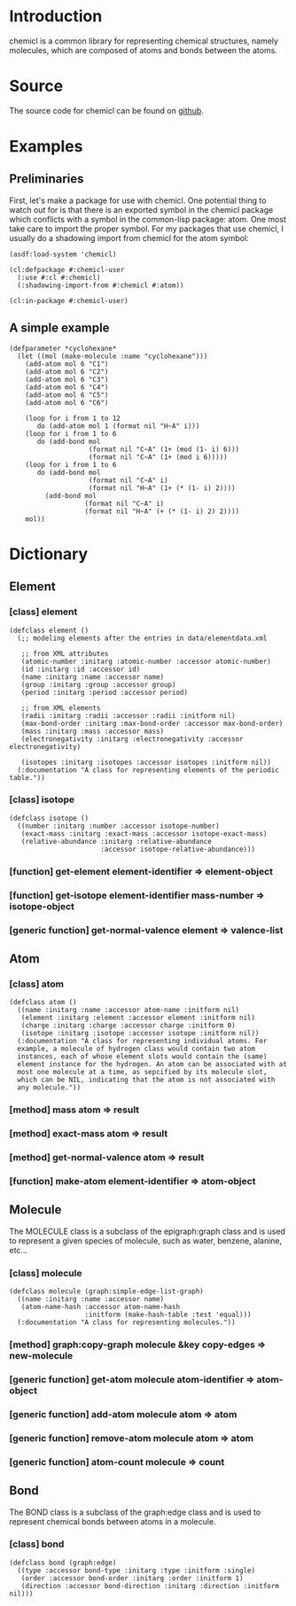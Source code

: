 
# Introduction

chemicl is a common library for representing chemical structures,
namely molecules, which are composed of atoms and bonds between the
atoms.

# Source

The source code for chemicl can be found on
[github](https://github.com/slyrus/chemicl).

# Examples

## Preliminaries

First, let's make a package for use with chemicl. One potential thing
to watch out for is that there is an exported symbol in the chemicl
package which conflicts with a symbol in the common-lisp package:
atom. One most take care to import the proper symbol. For my packages
that use chemicl, I usually do a shadowing import from chemicl for the
atom symbol:

    (asdf:load-system 'chemicl)

    (cl:defpackage #:chemicl-user
      (:use #:cl #:chemicl)
      (:shadowing-import-from #:chemicl #:atom))

    (cl:in-package #:chemicl-user)

## A simple example

    (defparameter *cyclohexane*
      (let ((mol (make-molecule :name "cyclohexane")))
        (add-atom mol 6 "C1")
        (add-atom mol 6 "C2")
        (add-atom mol 6 "C3")
        (add-atom mol 6 "C4")
        (add-atom mol 6 "C5")
        (add-atom mol 6 "C6")

        (loop for i from 1 to 12
           do (add-atom mol 1 (format nil "H~A" i)))
        (loop for i from 1 to 6
           do (add-bond mol
                        (format nil "C~A" (1+ (mod (1- i) 6)))
                        (format nil "C~A" (1+ (mod i 6)))))
        (loop for i from 1 to 6
           do (add-bond mol
                        (format nil "C~A" i)
                        (format nil "H~A" (1+ (* (1- i) 2))))
             (add-bond mol
                       (format nil "C~A" i)
                       (format nil "H~A" (+ (* (1- i) 2) 2))))
        mol))

# Dictionary

## Element

### [class] element

    (defclass element ()
      (;; modeling elements after the entries in data/elementdata.xml

       ;; from XML attributes
       (atomic-number :initarg :atomic-number :accessor atomic-number)
       (id :initarg :id :accessor id)
       (name :initarg :name :accessor name)
       (group :initarg :group :accessor group)
       (period :initarg :period :accessor period)

       ;; from XML elements
       (radii :initarg :radii :accessor :radii :initform nil)
       (max-bond-order :initarg :max-bond-order :accessor max-bond-order)
       (mass :initarg :mass :accessor mass)
       (electronegativity :initarg :electronegativity :accessor electronegativity)

       (isotopes :initarg :isotopes :accessor isotopes :initform nil))
      (:documentation "A class for representing elements of the periodic table."))

### [class] isotope

    (defclass isotope ()
      ((number :initarg :number :accessor isotope-number)
       (exact-mass :initarg :exact-mass :accessor isotope-exact-mass)
       (relative-abundance :initarg :relative-abundance
                           :accessor isotope-relative-abundance)))

### [function] get-element element-identifier => element-object

### [function] get-isotope element-identifier mass-number => isotope-object

### [generic function] get-normal-valence element => valence-list

## Atom

### [class] atom

    (defclass atom ()
      ((name :initarg :name :accessor atom-name :initform nil)
       (element :initarg :element :accessor element :initform nil)
       (charge :initarg :charge :accessor charge :initform 0)
       (isotope :initarg :isotope :accessor isotope :initform nil))
      (:documentation "A class for representing individual atoms. For
      example, a molecule of hydrogen class would contain two atom
      instances, each of whose element slots would contain the (same)
      element instance for the hydrogen. An atom can be associated with at
      most one molecule at a time, as sepcified by its molecule slot,
      which can be NIL, indicating that the atom is not associated with
      any molecule."))

### [method] mass atom => result

### [method] exact-mass atom => result

### [method] get-normal-valence atom => result

### [function] make-atom element-identifier => atom-object

## Molecule

The MOLECULE class is a subclass of the epigraph:graph class and is
used to represent a given species of molecule, such as water, benzene,
alanine, etc...

### [class] molecule

    (defclass molecule (graph:simple-edge-list-graph)
      ((name :initarg :name :accessor name)
       (atom-name-hash :accessor atom-name-hash
                       :initform (make-hash-table :test 'equal)))
      (:documentation "A class for representing molecules."))

### [method] graph:copy-graph molecule &key copy-edges => new-molecule

### [generic function] get-atom molecule atom-identifier => atom-object

### [generic function] add-atom molecule atom => atom

### [generic function] remove-atom molecule atom => atom

### [generic function] atom-count molecule => count

## Bond

The BOND class is a subclass of the graph:edge class and is used to
represent chemical bonds between atoms in a molecule.

### [class] bond

    (defclass bond (graph:edge)
      ((type :accessor bond-type :initarg :type :initform :single)
       (order :accessor bond-order :initarg :order :initform 1)
       (direction :accessor bond-direction :initarg :direction :initform nil)))
